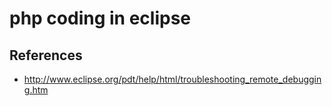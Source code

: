 # php coding in eclipse

## References
* http://www.eclipse.org/pdt/help/html/troubleshooting_remote_debugging.htm

